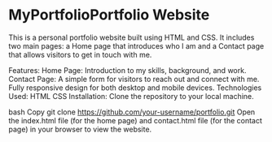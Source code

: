 # MyPortfolioPortfolio Website
This is a personal portfolio website built using HTML and CSS. It includes two main pages: a Home page that introduces who I am and a Contact page that allows visitors to get in touch with me.

Features:
Home Page: Introduction to my skills, background, and work.
Contact Page: A simple form for visitors to reach out and connect with me.
Fully responsive design for both desktop and mobile devices.
Technologies Used:
HTML
CSS
Installation:
Clone the repository to your local machine.

bash
Copy
git clone https://github.com/your-username/portfolio.git
Open the index.html file (for the home page) and contact.html file (for the contact page) in your browser to view the website.
